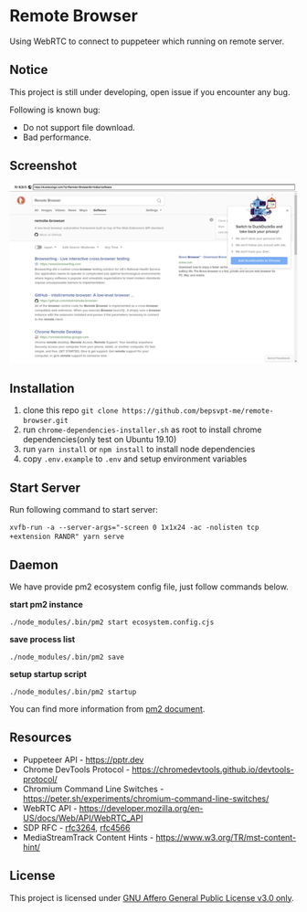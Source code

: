 # Remote Browser

Using WebRTC to connect to puppeteer which running on remote server.

## Notice

This project is still under developing, open issue if you encounter any bug.

Following is known bug:

- Do not support file download.
- Bad performance.

## Screenshot

![duckduckgo](screenshots/duckduckgo.png)

## Installation

1. clone this repo `git clone https://github.com/bepsvpt-me/remote-browser.git`
2. run `chrome-dependencies-installer.sh` as root to install chrome dependencies(only test on Ubuntu 19.10)
3. run `yarn install` or `npm install` to install node dependencies
4. copy `.env.example` to `.env` and setup environment variables

## Start Server

Run following command to start server:

```shell
xvfb-run -a --server-args="-screen 0 1x1x24 -ac -nolisten tcp +extension RANDR" yarn serve
```

## Daemon

We have provide pm2 ecosystem config file, just follow commands below.

**start pm2 instance**

```shell
./node_modules/.bin/pm2 start ecosystem.config.cjs
```

**save process list**

```shell
./node_modules/.bin/pm2 save
```

**setup startup script**

```shell
./node_modules/.bin/pm2 startup
```

You can find more information from [pm2 document](https://pm2.keymetrics.io/docs/usage/startup/).

## Resources

- Puppeteer API - https://pptr.dev
- Chrome DevTools Protocol - https://chromedevtools.github.io/devtools-protocol/
- Chromium Command Line Switches - https://peter.sh/experiments/chromium-command-line-switches/
- WebRTC API - https://developer.mozilla.org/en-US/docs/Web/API/WebRTC_API
- SDP RFC - [rfc3264](https://tools.ietf.org/html/rfc3264), [rfc4566](https://tools.ietf.org/html/rfc4566)
- MediaStreamTrack Content Hints - https://www.w3.org/TR/mst-content-hint/

## License

This project is licensed under [GNU Affero General Public License v3.0 only](LICENSE).
